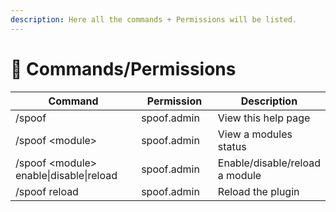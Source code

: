 ```yaml
---
description: Here all the commands + Permissions will be listed.
---
```


# 📎 Commands/Permissions



<table><thead><tr><th width="342.3333333333333">Command</th><th width="198">Permission</th><th>Description</th></tr></thead><tbody><tr><td>/spoof</td><td>spoof.admin</td><td>View this help page</td></tr><tr><td>/spoof &#x3C;module></td><td>spoof.admin</td><td>View a modules status</td></tr><tr><td>/spoof &#x3C;module> enable|disable|reload</td><td>spoof.admin</td><td>Enable/disable/reload a module</td></tr><tr><td>/spoof reload</td><td>spoof.admin</td><td>Reload the plugin</td></tr></tbody></table>
